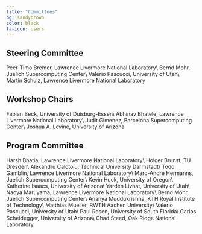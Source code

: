 ```yaml
---
title: "Committees"
bg: sandybrown
color: black
fa-icon: users
---
```


## Steering Committee

Peer-Timo Bremer, Lawrence Livermore National Laboratory\\
Bernd Mohr, Juelich Supercomputing Center\\
Valerio Pascucci, University of Utah\\
Martin Schulz, Lawrence Livermore National Laboratory

## Workshop Chairs

Fabian Beck, University of Duisburg-Essen\\
Abhinav Bhatele, Lawrence Livermore National Laboratory\\
Judit Gimenez, Barcelona Supercomputing Center\\
Joshua A. Levine, University of Arizona

## Program Committee

Harsh Bhatia, Lawrence Livermore National Laboratory\\
Holger Brunst, TU Dresden\\
Alexandru Calotoiu, Technical University Darmstadt\\
Todd Gamblin, Lawrence Livermore National Laboratory\\
Marc-Andre Hermanns, Juelich Supercomputing Center\\
Kevin Huck, University of Oregon\\
Katherine Isaacs, University of Arizona\\
Yarden Livnat, University of Utah\\
Naoya Maruyama, Lawrence Livermore National Laboratory\\
Bernd Mohr, Juelich Supercomputing Center\\
Ananya Muddukrishna, KTH Royal Institute of Technology\\
Matthias Mueller, RWTH Aachen University\\
Valerio Pascucci, University of Utah\\
Paul Rosen, University of South Florida\\
Carlos Scheidegger, University of Arizona\\
Chad Steed, Oak Ridge National Laboratory
